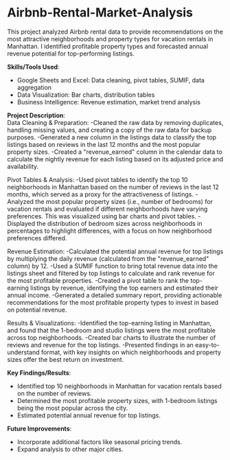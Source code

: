 # Airbnb-Rental-Market-Analysis
This project analyzed Airbnb rental data to provide recommendations on the most attractive neighborhoods and property types for vacation rentals in Manhattan. I identified profitable property types and forecasted annual revenue potential for top-performing listings.

**Skills/Tools Used**:  
- Google Sheets and Excel: Data cleaning, pivot tables, SUMIF, data aggregation
- Data Visualization: Bar charts, distribution tables
- Business Intelligence: Revenue estimation, market trend analysis 

**Project Description**:  
Data Cleaning & Preparation:
-Cleaned the raw data by removing duplicates, handling missing values, and creating a copy of the raw data for backup purposes.
-Generated a new column in the listings data to classify the top listings based on reviews in the last 12 months and the most popular property sizes.
-Created a "revenue_earned" column in the calendar data to calculate the nightly revenue for each listing based on its adjusted price and availability.

Pivot Tables & Analysis:
-Used pivot tables to identify the top 10 neighborhoods in Manhattan based on the number of reviews in the last 12 months, which served as a proxy for the attractiveness of listings.
-Analyzed the most popular property sizes (i.e., number of bedrooms) for vacation rentals and evaluated if different neighborhoods have varying preferences. This was visualized using bar charts and pivot tables.
-Displayed the distribution of bedroom sizes across neighborhoods in percentages to highlight differences, with a focus on how neighborhood preferences differed.

Revenue Estimation:
-Calculated the potential annual revenue for top listings by multiplying the daily revenue (calculated from the "revenue_earned" column) by 12.
-Used a SUMIF function to bring total revenue data into the listings sheet and filtered by top listings to calculate and rank revenue for the most profitable properties.
-Created a pivot table to rank the top-earning listings by revenue, identifying the top earners and estimated their annual income.
-Generated a detailed summary report, providing actionable recommendations for the most profitable property types to invest in based on potential revenue.

Results & Visualizations:
-Identified the top-earning listing in Manhattan, and found that the 1-bedroom and studio listings were the most profitable across top neighborhoods.
-Created bar charts to illustrate the number of reviews and revenue for the top listings.
-Presented findings in an easy-to-understand format, with key insights on which neighborhoods and property sizes offer the best return on investment.

**Key Findings/Results**:  
- Identified top 10 neighborhoods in Manhattan for vacation rentals based on the number of reviews.  
- Determined the most profitable property sizes, with 1-bedroom listings being the most popular across the city.  
- Estimated potential annual revenue for top listings.


**Future Improvements**:  
- Incorporate additional factors like seasonal pricing trends.  
- Expand analysis to other major cities.


